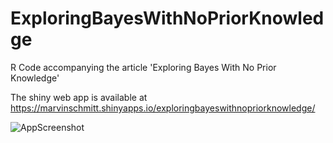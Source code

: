 # ExploringBayesWithNoPriorKnowledge
R Code accompanying the article 'Exploring Bayes With No Prior Knowledge'


The shiny web app is available at https://marvinschmitt.shinyapps.io/exploringbayeswithnopriorknowledge/


![AppScreenshot](./figures/webapp_screenshot3.png)
